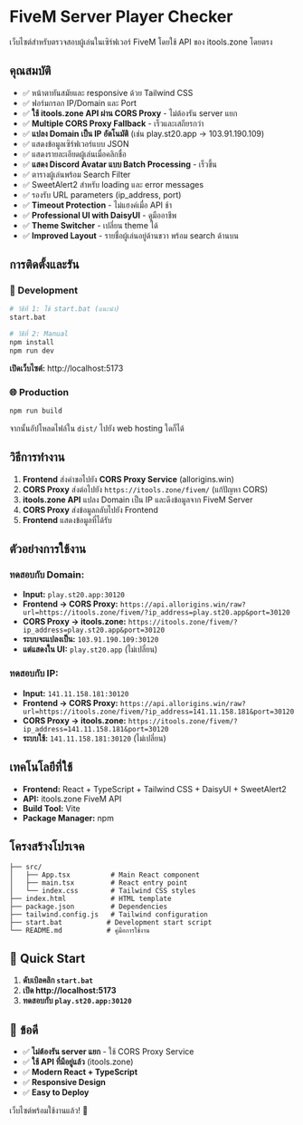# FiveM Server Player Checker

เว็บไซต์สำหรับตรวจสอบผู้เล่นในเซิร์ฟเวอร์ FiveM โดยใช้ API ของ itools.zone โดยตรง

## คุณสมบัติ

- ✅ หน้าตาทันสมัยและ responsive ด้วย Tailwind CSS
- ✅ ฟอร์มกรอก IP/Domain และ Port
- ✅ **ใช้ itools.zone API ผ่าน CORS Proxy** - ไม่ต้องรัน server แยก
- ✅ **Multiple CORS Proxy Fallback** - เร็วและเสถียรกว่า
- ✅ **แปลง Domain เป็น IP อัตโนมัติ** (เช่น play.st20.app → 103.91.190.109)
- ✅ แสดงข้อมูลเซิร์ฟเวอร์แบบ JSON
- ✅ แสดงรายละเอียดผู้เล่นเมื่อคลิกชื่อ
- ✅ **แสดง Discord Avatar แบบ Batch Processing** - เร็วขึ้น
- ✅ ตารางผู้เล่นพร้อม Search Filter
- ✅ SweetAlert2 สำหรับ loading และ error messages
- ✅ รองรับ URL parameters (ip_address, port)
- ✅ **Timeout Protection** - ไม่แฮงค์เมื่อ API ช้า
- ✅ **Professional UI with DaisyUI** - ดูมืออาชีพ
- ✅ **Theme Switcher** - เปลี่ยน theme ได้
- ✅ **Improved Layout** - รายชื่อผู้เล่นอยู่ด้านขวา พร้อม search ด้านบน

## การติดตั้งและรัน

### 🚀 Development

```bash
# วิธีที่ 1: ใช้ start.bat (แนะนำ)
start.bat

# วิธีที่ 2: Manual
npm install
npm run dev
```

**เปิดเว็บไซต์:** http://localhost:5173

### 🌐 Production

```bash
npm run build
```

จากนั้นอัปโหลดไฟล์ใน `dist/` ไปยัง web hosting ใดก็ได้

## วิธีการทำงาน

1. **Frontend** ส่งคำขอไปยัง **CORS Proxy Service** (allorigins.win)
2. **CORS Proxy** ส่งต่อไปยัง `https://itools.zone/fivem/` (แก้ปัญหา CORS)
3. **itools.zone API** แปลง Domain เป็น IP และดึงข้อมูลจาก FiveM Server
4. **CORS Proxy** ส่งข้อมูลกลับไปยัง Frontend
5. **Frontend** แสดงข้อมูลที่ได้รับ

## ตัวอย่างการใช้งาน

### ทดสอบกับ Domain:
- **Input:** `play.st20.app:30120`
- **Frontend → CORS Proxy:** `https://api.allorigins.win/raw?url=https://itools.zone/fivem/?ip_address=play.st20.app&port=30120`
- **CORS Proxy → itools.zone:** `https://itools.zone/fivem/?ip_address=play.st20.app&port=30120`
- **ระบบจะแปลงเป็น:** `103.91.190.109:30120`
- **แต่แสดงใน UI:** `play.st20.app` (ไม่เปลี่ยน)

### ทดสอบกับ IP:
- **Input:** `141.11.158.181:30120`
- **Frontend → CORS Proxy:** `https://api.allorigins.win/raw?url=https://itools.zone/fivem/?ip_address=141.11.158.181&port=30120`
- **CORS Proxy → itools.zone:** `https://itools.zone/fivem/?ip_address=141.11.158.181&port=30120`
- **ระบบใช้:** `141.11.158.181:30120` (ไม่เปลี่ยน)

## เทคโนโลยีที่ใช้

- **Frontend:** React + TypeScript + Tailwind CSS + DaisyUI + SweetAlert2
- **API:** itools.zone FiveM API
- **Build Tool:** Vite
- **Package Manager:** npm

## โครงสร้างโปรเจค

```
├── src/
│   ├── App.tsx          # Main React component
│   ├── main.tsx         # React entry point
│   └── index.css        # Tailwind CSS styles
├── index.html           # HTML template
├── package.json         # Dependencies
├── tailwind.config.js   # Tailwind configuration
├── start.bat           # Development start script
└── README.md           # คู่มือการใช้งาน
```

## 🚀 Quick Start

1. **ดับเบิลคลิก `start.bat`**
2. **เปิด http://localhost:5173**
3. **ทดสอบกับ `play.st20.app:30120`**

## 🎯 ข้อดี

- ✅ **ไม่ต้องรัน server แยก** - ใช้ CORS Proxy Service
- ✅ **ใช้ API ที่มีอยู่แล้ว** (itools.zone)
- ✅ **Modern React + TypeScript**
- ✅ **Responsive Design**
- ✅ **Easy to Deploy**

เว็บไซต์พร้อมใช้งานแล้ว! 🎉